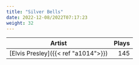 ```yaml
---
title: "Silver Bells"
date: 2022-12-08/2022T07:17:23
weight: 32
---
```




 Artist | Plays 
----- | -----:
[Elvis Presley]({{< ref "a1014">}}) | 145
